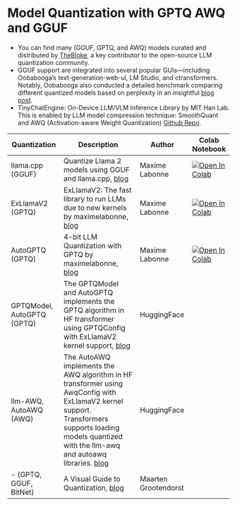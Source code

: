# Model Quantization with GPTQ AWQ and GGUF

- You can find many (GGUF, GPTQ, and AWQ) models curated and distributed by [TheBloke](https://huggingface.co/TheBloke), a key contributor to the open-source LLM quantization community.
- GGUF support are integrated into several popular GUIs—including Oobabooga’s text-generation-web-ui, LM Studio, and ctransformers. Notably, Oobabooga also conducted a detailed benchmark comparing different quantized models based on perplexity in an insightful [blog post](https://oobabooga.github.io/blog/posts/perplexities/).
- TinyChatEngine: On-Device LLM/VLM Inference Library by MIT Han Lab. This is enabled by LLM model compression technique: SmoothQuant and AWQ (Activation-aware Weight Quantization) [Github Repo](https://github.com/mit-han-lab/TinyChatEngine/tree/main).

| Quantization | Description | Author | Colab Notebook |
|----------------------|-------------|----------------|----------------|
| llama.cpp (GGUF) | Quantize Llama 2 models using GGUF and llama.cpp, [blog](https://mlabonne.github.io/blog/posts/Quantize_Llama_2_models_using_ggml.html) | Maxime Labonne | [![Open In Colab](https://colab.research.google.com/assets/colab-badge.svg)](https://colab.research.google.com/drive/1pL8k7m04mgE5jo2NrjGi8atB0j_37aDD?usp=sharing) |
| ExLlamaV2 (GPTQ) | ExLlamaV2: The fast library to run LLMs due to new kernels by maximelabonne, [blog](https://mlabonne.github.io/blog/posts/ExLlamaV2_The_Fastest_Library_to_Run%C2%A0LLMs.html) |Maxime Labonne | [![Open In Colab](https://colab.research.google.com/assets/colab-badge.svg)](https://colab.research.google.com/drive/1yrq4XBlxiA0fALtMoT2dwiACVc77PHou?usp=sharing) |
| AutoGPTQ (GPTQ)       | 4-bit LLM Quantization with GPTQ by maximelabonne, [blog](https://mlabonne.github.io/blog/posts/4_bit_Quantization_with_GPTQ.html) | Maxime Labonne | [![Open In Colab](https://colab.research.google.com/assets/colab-badge.svg)](https://colab.research.google.com/drive/1lSvVDaRgqQp_mWK_jC9gydz6_-y6Aq4A?usp=sharing) |
| GPTQModel, AutoGPTQ (GPTQ)       | The GPTQModel and AutoGPTQ implements the GPTQ algorithm in HF transformer using GPTQConfig with ExLlamaV2 kernel support, [blog](https://huggingface.co/docs/transformers/en/quantization/gptq#gptq) | HuggingFace | |
| llm-AWQ, AutoAWQ (AWQ)       | The AutoAWQ implements the AWQ algorithm in HF transformer using AwqConfig with ExLlamaV2 kernel support. Transformers supports loading models quantized with the llm-awq and autoawq libraries. [blog](https://huggingface.co/docs/transformers/en/quantization/awq?fuse=supported+architectures#awq) | HuggingFace | |
| - (GPTQ, GGUF, BitNet)       | A Visual Guide to Quantization, [blog](https://newsletter.maartengrootendorst.com/p/a-visual-guide-to-quantization) | Maarten Grootendorst | |


